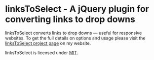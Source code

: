 # linksToSelect - A jQuery plugin for converting links to drop downs

linksToSelect converts links to drop downs — useful for responsive websites. To get the full details on options and usage please visit the [linksToSelect project page](http://www.texelate.co.uk/lab/project/links-to-select/) on my website.

linksToSelect is licensed under [MIT](http://www.texelate.co.uk/mit-license/).